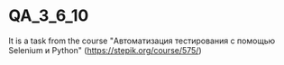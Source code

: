 # QA_3_6_10
It is a task from the course "Автоматизация тестирования с помощью Selenium и Python" (https://stepik.org/course/575/)
